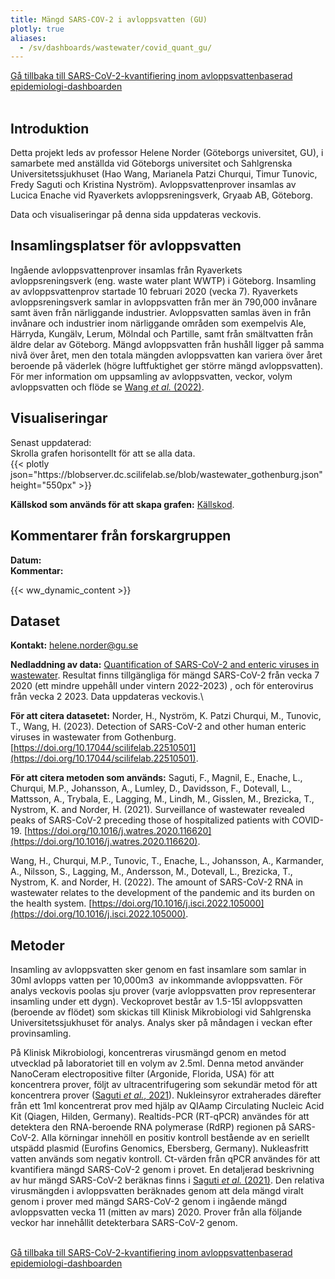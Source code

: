 ```yaml
---
title: Mängd SARS-COV-2 i avloppsvatten (GU)
plotly: true
aliases:
  - /sv/dashboards/wastewater/covid_quant_gu/
---
```


<div class="mt-3">
  <a href="/sv/dashboards/wastewater/covid_quantification/"><i class="bi bi-arrow-left-circle-fill"></i> Gå tillbaka till SARS-CoV-2-kvantifiering inom avloppsvattenbaserad epidemiologi-dashboarden</a>
</div>
<br>

## Introduktion

Detta projekt leds av professor Helene Norder (Göteborgs universitet, GU), i samarbete med anställda vid Göteborgs universitet och Sahlgrenska Universitetssjukhuset (Hao Wang, Marianela Patzi Churqui, Timur Tunovic, Fredy Saguti och Kristina Nyström). Avloppsvattenprover insamlas av Lucica Enache vid Ryaverkets avloppsreningsverk, Gryaab AB, Göteborg.

Data och visualiseringar på denna sida uppdateras veckovis.

## Insamlingsplatser för avloppsvatten

Ingående avloppsvattenprover insamlas från Ryaverkets avloppsreningsverk (eng. waste water plant WWTP) i Göteborg. Insamling av avloppsvattenprov startade 10 februari 2020 (vecka 7). Ryaverkets avloppsreningsverk samlar in avloppsvatten från mer än 790,000 invånare samt även från närliggande industrier. Avloppsvatten samlas även in från invånare och industrier inom närliggande områden som exempelvis Ale, Härryda, Kungälv, Lerum, Mölndal och Partille, samt från smältvatten från äldre delar av Göteborg. Mängd avloppsvatten från hushåll ligger på samma nivå över året, men den totala mängden avloppsvatten kan variera över året beroende på väderlek (högre luftfuktighet ger större mängd avloppsvatten). För mer information om uppsamling av avloppsvatten, veckor, volym avloppsvatten och flöde se [Wang _et al._ (2022)](https://pubmed.ncbi.nlm.nih.gov/36035197/).

## Visualiseringar

<div class="alert alert-info">Senast uppdaterad: <span id="last_modified_gu"></span></div>

<!-- <button type="button" class="btn btn-sm btn-outline-secondary mb-2" data-bs-toggle="modal" data-bs-target="#interactiveFeaturesModal">
  How to use the interactive features of the plot
</button>

 <div class="modal fade" id="interactiveFeaturesModal" tabindex="-1" aria-labelledby="interactiveFeaturesModalLabel" aria-hidden="true">
  <div class="modal-dialog modal-lg">
    <div class="modal-content">
      <div class="modal-header">
        <h5 class="modal-title" id="interactiveFeaturesModalLabel">Information on how to use the interactive features of the plot</h5>
        <button type="button" class="btn-close" data-bs-dismiss="modal" aria-label="Close"></button>
      </div>
      <div class="modal-body">
        <p>The line plots on this page have multiple interactive features. You can use the features to view the data in them in different ways. For example, you can choose to view data only within a certain time period, or from a given collection site. Below, we explain how to use different interactive features to meet your needs.</p>
        <h6>View data from particular sites</h6>
        <p>To view only data from a single site, double click on the name on that site in the legend to the right. To toggle data from a site on/off, single click on the name in the legend. If the data is 'deselected', the name will appear 'greyed out' in the legend, and it will not be displayed on the graph. Initially, all data will be 'selected'. To 'deselect' all data, use the 'Deselect all areas' button. You can use the 'Reselect all areas' button to 'select' data from every site (i.e. return to the default view).</p>
        <h6>View only certain y- and/or x-axes ranges</h6>
        <p>In the below plots, the y-axis represents the copy number of SARS-CoV-2 relative to PMMoV while the x-axis represents the date. If you would like to view values within a given range of the values on the axes, you can do this by clicking and dragging with your mouse. For example, to view all data within a given timeframe, you can click near the start date on the x-axis and drag to create a rectangle that encompasses the whole y-axis and the range of dates on the x-axis that you want to view. The plot will then zoom into the range that you selected.</p>
        <h6>Accurately read data values</h6>
        <p>It is difficult to accurately read the exact values of data from a graph. In order to view the exact data values, hover over the data point of interest. A box will appear that shows the y-axis values for all sites on that date (i.e. that x-axis value).</p>
        <h6>Other features</h6>
        <p>If you hover your cursor over the plot, you will see some additional options as grey icons in the top right. You can use these features to zoom in/out of the plot (using the + and - icons), and scale the axes so that the data from the 'selected' sites are shown on the most appropriate axes (this can be done using the autoscale or reset axes icons, which look like a box containing arrows and a house, respectively).</p>
      </div>
      <div class="modal-footer">
        <button type="button" class="btn btn-secondary" data-bs-dismiss="modal">Close</button>
      </div>
    </div>
  </div>
</div> -->

<div class="d-md-none alert alert-info">
  Skrolla grafen horisontellt för att se alla data.
</div>

 <div class="plot_wrapper mb-3">
  <div class="table-responsive">{{< plotly json="https://blobserver.dc.scilifelab.se/blob/wastewater_gothenburg.json" height="550px" >}}</div>
</div>

**Källskod som används för att skapa grafen:** [Källskod](https://github.com/ScilifelabDataCentre/covid-portal-visualisations/blob/main/wastewater/gothenburg_covid.py).

## Kommentarer från forskargruppen

<div><b>Datum:</b> <span id="gu_comment_date"></span><br><b>Kommentar:</b> <span id="gu_comment"></span></div>

{{< ww_dynamic_content >}}

## Dataset

**Kontakt:** <helene.norder@gu.se>

**Nedladdning av data:** [Quantification of SARS-CoV-2 and enteric viruses in wastewater](https://blobserver.dc.scilifelab.se/blob/wastewater_data_gu_allviruses.xlsx). Resultat finns tillgängliga för mängd SARS-CoV-2 från vecka 7 2020 (ett mindre uppehåll under vintern 2022-2023) , och för enterovirus från vecka 2 2023. Data uppdateras veckovis.\

**För att citera datasetet:** Norder, H., Nyström, K. Patzi Churqui, M., Tunovic, T., Wang, H. (2023). Detection of SARS-CoV-2 and other human enteric viruses in wastewater from Gothenburg. [https://doi.org/10.17044/scilifelab.22510501](https://doi.org/10.17044/scilifelab.22510501).

**För att citera metoden som används:**
Saguti, F., Magnil, E., Enache, L., Churqui, M.P., Johansson, A., Lumley, D., Davidsson, F., Dotevall, L., Mattsson, A., Trybala, E., Lagging, M., Lindh, M., Gisslen, M., Brezicka, T., Nystrom, K. and Norder, H. (2021). Surveillance of wastewater revealed peaks of SARS-CoV-2 preceding those of hospitalized patients with COVID-19. [https://doi.org/10.1016/j.watres.2020.116620](https://doi.org/10.1016/j.watres.2020.116620).

Wang, H., Churqui, M.P., Tunovic, T., Enache, L., Johansson, A., Karmander, A., Nilsson, S., Lagging, M., Andersson, M., Dotevall, L., Brezicka, T., Nystrom, K. and Norder, H. (2022). The amount of SARS-CoV-2 RNA in wastewater relates to the development of the pandemic and its burden on the health system. [https://doi.org/10.1016/j.isci.2022.105000](https://doi.org/10.1016/j.isci.2022.105000).

## Metoder

Insamling av avloppsvatten sker genom en fast insamlare som samlar in 30ml avlopps vatten per 10,000m3  av inkommande avloppsvatten. För analys veckovis poolas sju prover (varje avloppsvatten prov representerar insamling under ett dygn). Veckoprovet består av 1.5-15l avloppsvatten (beroende av flödet) som skickas till Klinisk Mikrobiologi vid Sahlgrenska Universitetssjukhuset för analys. Analys sker på måndagen i veckan efter provinsamling.

På Klinisk Mikrobiologi, koncentreras virusmängd genom en metod utvecklad på laboratoriet till en volym av 2.5ml. Denna metod använder NanoCeram electropositive filter (Argonide, Florida, USA) för att koncentrera prover, följt av ultracentrifugering som sekundär metod för att koncentrera prover ([Saguti _et al._, 2021](https://pubmed.ncbi.nlm.nih.gov/33212338/)). Nukleinsyror extraherades därefter från ett 1ml koncentrerat prov med hjälp av QIAamp Circulating Nucleic Acid Kit (Qiagen, Hilden, Germany). Realtids-PCR (RT-qPCR) användes för att detektera den RNA-beroende RNA polymerase (RdRP) regionen på SARS-CoV-2. Alla körningar innehöll en positiv kontroll bestående av en seriellt utspädd plasmid (Eurofins Genomics, Ebersberg, Germany). Nukleasfritt vatten används som negativ kontroll. Ct-värden från qPCR användes för att kvantifiera mängd SARS-CoV-2 genom i provet. En detaljerad beskrivning av hur mängd SARS-CoV-2 beräknas finns i [Saguti _et al._ (2021)](https://pubmed.ncbi.nlm.nih.gov/33212338/). Den relativa virusmängden i avloppsvatten beräknades genom att dela mängd viralt genom i prover med mängd SARS-CoV-2 genom i ingående mängd avloppsvatten vecka 11 (mitten av mars) 2020. Prover från alla följande veckor har innehållit detekterbara SARS-CoV-2 genom.

<br>
<div class="mt-3">
  <a href="/sv/dashboards/wastewater/covid_quantification/"><i class="bi bi-arrow-left-circle-fill"></i> Gå tillbaka till SARS-CoV-2-kvantifiering inom avloppsvattenbaserad epidemiologi-dashboarden</a>
</div>
